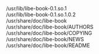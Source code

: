 /usr/lib/libe-book-0.1.so.1  
/usr/lib/libe-book-0.1.so.1.0.2  
/usr/share/doc/libe-book  
/usr/share/doc/libe-book/AUTHORS  
/usr/share/doc/libe-book/COPYING  
/usr/share/doc/libe-book/NEWS  
/usr/share/doc/libe-book/README  
